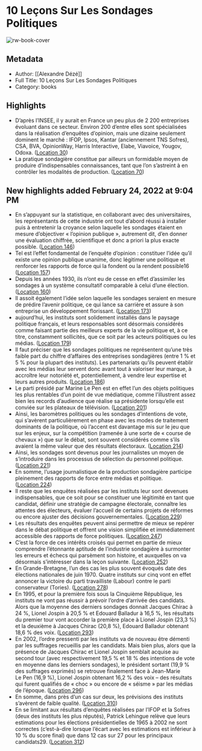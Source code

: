 # 10 Leçons Sur Les Sondages Politiques

![rw-book-cover](https://m.media-amazon.com/images/I/71xA0bAlJYL._SY160.jpg)

## Metadata
- Author: [[Alexandre Dézé]]
- Full Title: 10 Leçons Sur Les Sondages Politiques
- Category: books

## Highlights
- D’après l’INSEE, il y aurait en France un peu plus de 2 200 entreprises évoluant dans ce secteur. Environ 200 d’entre elles sont spécialisées dans la réalisation d’enquêtes d’opinion, mais une dizaine seulement dominent le marché : IFOP, Ipsos, Kantar (anciennement TNS Sofres), CSA, BVA, OpinionWay, Harris Interactive, Elabe, Viavoice, Yougov, Odoxa. ([Location 30](https://readwise.io/to_kindle?action=open&asin=B09R8YDK3T&location=30))
- La pratique sondagière constitue par ailleurs un formidable moyen de produire d’indispensables connaissances, tant que l’on s’astreint à en contrôler les modalités de production. ([Location 70](https://readwise.io/to_kindle?action=open&asin=B09R8YDK3T&location=70))
## New highlights added February 24, 2022 at 9:04 PM
- En s’appuyant sur la statistique, en collaborant avec des universitaires, les représentants de cette industrie ont tout d’abord réussi à installer puis à entretenir la croyance selon laquelle les sondages étaient en mesure d’objectiver « l’opinion publique », autrement dit, d’en donner une évaluation chiffrée, scientifique et donc a priori la plus exacte possible. ([Location 146](https://readwise.io/to_kindle?action=open&asin=B09R8YDK3T&location=146))
- Tel est l’effet fondamental de l’enquête d’opinion : constituer l’idée qu’il existe une opinion publique unanime, donc légitimer une politique et renforcer les rapports de force qui la fondent ou la rendent possible16 ([Location 157](https://readwise.io/to_kindle?action=open&asin=B09R8YDK3T&location=157))
- Depuis les années 1930, ils n’ont eu de cesse en effet d’assimiler les sondages à un système consultatif comparable à celui d’une élection. ([Location 160](https://readwise.io/to_kindle?action=open&asin=B09R8YDK3T&location=160))
- Il assoit également l’idée selon laquelle les sondages seraient en mesure de prédire l’avenir politique, ce qui lance sa carrière et assure à son entreprise un développement florissant. ([Location 173](https://readwise.io/to_kindle?action=open&asin=B09R8YDK3T&location=173))
- aujourd’hui, les instituts sont solidement installés dans le paysage politique français, et leurs responsables sont désormais considérés comme faisant partie des meilleurs experts de la vie politique et, à ce titre, constamment sollicités, que ce soit par les acteurs politiques ou les médias. ([Location 179](https://readwise.io/to_kindle?action=open&asin=B09R8YDK3T&location=179))
- Il faut préciser que les sondages politiques ne représentent qu’une très faible part du chiffre d’affaires des entreprises sondagières (entre 1 % et 5 % pour la plupart des instituts). Les partenariats qu’ils peuvent établir avec les médias leur servent donc avant tout à valoriser leur marque, à accroître leur notoriété et, potentiellement, à vendre leur expertise et leurs autres produits. ([Location 186](https://readwise.io/to_kindle?action=open&asin=B09R8YDK3T&location=186))
- Le parti présidé par Marine Le Pen est en effet l’un des objets politiques les plus rentables d’un point de vue médiatique, comme l’illustrent assez bien les records d’audience que réalise sa présidente lorsqu’elle est conviée sur les plateaux de télévision. ([Location 201](https://readwise.io/to_kindle?action=open&asin=B09R8YDK3T&location=201))
- Ainsi, les baromètres politiques ou les sondages d’intentions de vote, qui s’avèrent particulièrement en phase avec les modes de traitement dominants de la politique, où l’accent est davantage mis sur le jeu que sur les enjeux, sur la compétition (ramenée à une sorte de « course de chevaux ») que sur le débat, sont souvent considérés comme s’ils avaient la même valeur que des résultats électoraux. ([Location 214](https://readwise.io/to_kindle?action=open&asin=B09R8YDK3T&location=214))
- Ainsi, les sondages sont devenus pour les journalistes un moyen de s’introduire dans les processus de sélection du personnel politique. ([Location 221](https://readwise.io/to_kindle?action=open&asin=B09R8YDK3T&location=221))
- En somme, l’usage journalistique de la production sondagière participe pleinement des rapports de force entre médias et politique. ([Location 224](https://readwise.io/to_kindle?action=open&asin=B09R8YDK3T&location=224))
- Il reste que les enquêtes réalisées par les instituts leur sont devenues indispensables, que ce soit pour se constituer une légitimité en tant que candidat, définir une stratégie de campagne électorale, connaître les attentes des électeurs, évaluer l’accueil de certains projets de réformes ou encore ajuster des décisions gouvernementales. ([Location 229](https://readwise.io/to_kindle?action=open&asin=B09R8YDK3T&location=229))
- Les résultats des enquêtes peuvent ainsi permettre de mieux se repérer dans le débat politique et offrent une vision simplifiée et immédiatement accessible des rapports de force politiques. ([Location 247](https://readwise.io/to_kindle?action=open&asin=B09R8YDK3T&location=247))
- C’est la force de ces intérêts croisés qui permet en partie de mieux comprendre l’étonnante aptitude de l’industrie sondagière à surmonter les erreurs et échecs qui parsèment son histoire, et auxquelles on va désormais s’intéresser dans la leçon suivante. ([Location 252](https://readwise.io/to_kindle?action=open&asin=B09R8YDK3T&location=252))
- En Grande-Bretagne, l’un des cas les plus souvent évoqués date des élections nationales de juin 1970. Quatre instituts sur cinq vont en effet annoncer la victoire du parti travailliste (Labour) contre le parti conservateur (Tories). ([Location 278](https://readwise.io/to_kindle?action=open&asin=B09R8YDK3T&location=278))
- En 1995, et pour la première fois sous la Cinquième République, les instituts ne vont pas réussir à prévoir l’ordre d’arrivée des candidats. Alors que la moyenne des derniers sondages donnait Jacques Chirac à 24 %, Lionel Jospin à 20,5 % et Edouard Balladur à 16,5 %, les résultats du premier tour vont accorder la première place à Lionel Jospin (23,3 %) et la deuxième à Jacques Chirac (20,8 %), Edouard Balladur obtenant 18,6 % des voix. ([Location 293](https://readwise.io/to_kindle?action=open&asin=B09R8YDK3T&location=293))
- En 2002, l’ordre pressenti par les instituts va de nouveau être démenti par les suffrages recueillis par les candidats. Mais bien plus, alors que la présence de Jacques Chirac et Lionel Jospin semblait acquise au second tour (avec respectivement 19,5 % et 18 % des intentions de vote en moyenne dans les derniers sondages), le président sortant (19,9 % des suffrages exprimés) se retrouve finalement face à Jean-Marie Le Pen (16,9 %), Lionel Jospin obtenant 16,2 % des voix – des résultats qui furent qualifiés de « choc » ou encore de « séisme » par les médias de l’époque. ([Location 296](https://readwise.io/to_kindle?action=open&asin=B09R8YDK3T&location=296))
- En somme, dans près d’un cas sur deux, les prévisions des instituts s’avèrent de faible qualité. ([Location 310](https://readwise.io/to_kindle?action=open&asin=B09R8YDK3T&location=310))
- En se limitant aux résultats d’enquêtes réalisées par l’IFOP et la Sofres (deux des instituts les plus réputés), Patrick Lehingue relève que leurs estimations pour les élections présidentielles de 1965 à 2002 ne sont correctes (c’est-à-dire lorsque l’écart avec les estimations est inférieur à 10 % du score final) que dans 12 cas sur 27 pour les principaux candidats29. ([Location 312](https://readwise.io/to_kindle?action=open&asin=B09R8YDK3T&location=312))
